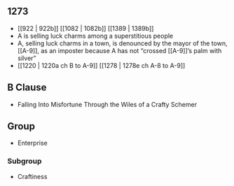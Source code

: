 ## 1273
- [[922 | 922b]] [[1082 | 1082b]] [[1389 | 1389b]] 
- A is selling luck charms among a superstitious people
- A, selling luck charms in a town, is denounced by the mayor of the town, [[A-9]], as an imposter because A has not “crossed [[A-9]]’s palm with silver”
- [[1220 | 1220a ch B to A-9]] [[1278 | 1278e ch A-8 to A-9]] 

## B Clause
- Falling Into Misfortune Through the Wiles of a Crafty Schemer

## Group
- Enterprise

### Subgroup
- Craftiness

